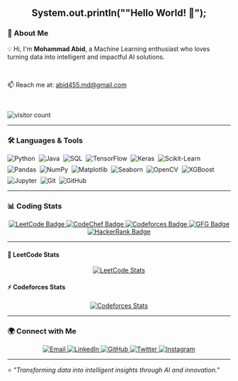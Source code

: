<!--
**Abid1803/Abid1803** is a ✨ _special_ ✨ repository because its `README.md` (this file) appears on your GitHub profile.

Here are some ideas to get you started:

- 🔭 I’m currently working on ...
- 🌱 I’m currently learning ...
- 👯 I’m looking to collaborate on ...
- 🤔 I’m looking for help with ...
- 💬 Ask me about ...
- 📫 How to reach me: ...
- 😄 Pronouns: ...
- ⚡ Fun fact: ...
-->
<h2 align="center">System.out.println(""Hello World! 👋");</h2>

### 🧠 About Me
💡 Hi, I'm **Mohammad Abid**, a Machine Learning enthusiast who loves turning data into intelligent and impactful AI solutions.

<br>

📫 Reach me at: [abid455.md@gmail.com](mailto:abid455.md@gmail.com)

<br>
<p align="left">
  <img src="https://komarev.com/ghpvc/?username=abid18-03&style=flat-square&color=blue" alt="visitor count"/>
</p>

---

### 🛠️ Languages & Tools

<p align="center" style="display:flex; flex-wrap: wrap; gap: 8px;">
  <img src="https://img.shields.io/badge/Python-3776AB?style=for-the-badge&logo=python&logoColor=white" alt="Python" />
  <img src="https://img.shields.io/badge/Java-ED8B00?style=for-the-badge&logo=java&logoColor=white" alt="Java" />
  <img src="https://img.shields.io/badge/SQL-336791?style=for-the-badge&logo=postgresql&logoColor=white" alt="SQL" />
  <img src="https://img.shields.io/badge/TensorFlow-FF6F00?style=for-the-badge&logo=tensorflow&logoColor=white" alt="TensorFlow" />
  <img src="https://img.shields.io/badge/Keras-D00000?style=for-the-badge&logo=keras&logoColor=white" alt="Keras" />
  <img src="https://img.shields.io/badge/Scikit--Learn-F7931E?style=for-the-badge&logo=scikit-learn&logoColor=white" alt="Scikit-Learn" />
  <img src="https://img.shields.io/badge/Pandas-150458?style=for-the-badge&logo=pandas&logoColor=white" alt="Pandas" />
  <img src="https://img.shields.io/badge/Numpy-013243?style=for-the-badge&logo=numpy&logoColor=white" alt="NumPy" />
  <img src="https://img.shields.io/badge/Matplotlib-11557C?style=for-the-badge&logo=matplotlib&logoColor=white" alt="Matplotlib" />
  <img src="https://img.shields.io/badge/Seaborn-76B900?style=for-the-badge" alt="Seaborn" />
  <img src="https://img.shields.io/badge/OpenCV-27338E?style=for-the-badge&logo=opencv&logoColor=white" alt="OpenCV" />
  <img src="https://img.shields.io/badge/XGBoost-FF8000?style=for-the-badge" alt="XGBoost" />
  <img src="https://img.shields.io/badge/Jupyter-F37626?style=for-the-badge&logo=jupyter&logoColor=white" alt="Jupyter" />
  <img src="https://img.shields.io/badge/Git-F05032?style=for-the-badge&logo=git&logoColor=white" alt="Git" />
  <img src="https://img.shields.io/badge/GitHub-100000?style=for-the-badge&logo=github&logoColor=white" alt="GitHub" />
</p>

---
### 📊 Coding Stats

<p align="center">
  <a href="https://leetcode.com/abid18_03" target="_blank">
    <img src="https://img.shields.io/badge/LeetCode-abid18__03-FFA116?style=for-the-badge&logo=leetcode&logoColor=white" alt="LeetCode Badge"/>
  </a>
  <a href="https://www.codechef.com/users/abid18_03" target="_blank">
    <img src="https://img.shields.io/badge/CodeChef-abid18__03-BB803F?style=for-the-badge&logo=codechef&logoColor=white" alt="CodeChef Badge"/>
  </a>
  <a href="https://codeforces.com/profile/abid18_03" target="_blank">
    <img src="https://img.shields.io/badge/Codeforces-abid18__03-1F8ACB?style=for-the-badge&logo=codeforces&logoColor=white" alt="Codeforces Badge"/>
  </a>
  <a href="https://auth.geeksforgeeks.org/user/abid18_03/practice/" target="_blank">
    <img src="https://img.shields.io/badge/GeeksforGeeks-abid18__03-0F9D58?style=for-the-badge&logo=geeksforgeeks&logoColor=white" alt="GFG Badge"/>
  </a>
  <a href="https://www.hackerrank.com/abid455_md" target="_blank">
    <img src="https://img.shields.io/badge/HackerRank-abid455__md-2EC866?style=for-the-badge&logo=hackerrank&logoColor=white" alt="HackerRank Badge"/>
  </a>
</p>

---

#### 🧩 LeetCode Stats
<p align="center">
  <a href="https://leetcode.com/abid18_03">
    <img src="https://leetcard.jacoblin.cool/abid18_03?theme=dark&font=baloo&ext=contest" alt="LeetCode Stats"/>
  </a>
</p>

#### ⚡ Codeforces Stats
<p align="center">
  <a href="https://codeforces.com/profile/abid18_03" target="_blank">
    <img src="https://codeforces-readme-stats.vercel.app/api/card?username=abid18_03&theme=tokyonight" alt="Codeforces Stats"/>
  </a>
</p>

---
<!--
### ⚡ Coding Profiles

| Platform | Profile |
|-----------|----------|
| 💡 LeetCode | [abid18_03](https://leetcode.com/abid18_03/) |
| 🍴 CodeChef | [abid18_03](https://www.codechef.com/users/abid18_03) |
| ⚡ Codeforces | [abid18_03](https://codeforces.com/profile/abid18_03) |
| 🧠 HackerRank | [abid455_md](https://www.hackerrank.com/abid455_md) |
| 🧩 GeeksforGeeks | [abid18_03](https://auth.geeksforgeeks.org/user/abid18_03) |

--->

### 🌍 Connect with Me

<p align="center">
  <a href="mailto:abid455.md@gmail.com" target="_blank">
    <img src="https://img.shields.io/badge/Email-D14836?style=for-the-badge&logo=gmail&logoColor=white" alt="Email" />
  </a>

  <a href="https://www.linkedin.com/in/abid1803" target="_blank">
    <img src="https://img.shields.io/badge/LinkedIn-0077B5?style=for-the-badge&logo=linkedin&logoColor=white" alt="LinkedIn" />
  </a>

  <a href="https://github.com/abid18-03" target="_blank">
    <img src="https://img.shields.io/badge/GitHub-100000?style=for-the-badge&logo=github&logoColor=white" alt="GitHub" />
  </a>

  <a href="https://x.com/Abid_18Mar" target="_blank">
    <img src="https://img.shields.io/badge/Twitter-1DA1F2?style=for-the-badge&logo=twitter&logoColor=white" alt="Twitter" />
  </a>
  
  <a href="https://www.instagram.com/abid18_03/" target="_blank">
    <img src="https://img.shields.io/badge/Instagram-E4405F?style=for-the-badge&logo=instagram&logoColor=white" alt="Instagram" />
  </a>
  
</p>

---

⭐ *"Transforming data into intelligent insights through AI and innovation."*

